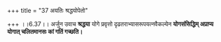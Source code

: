 +++
title = "37 अयतिः श्रद्धयोपेतो"

+++
।।6.37।। अर्जुन उवाच **श्रद्धया** योगे प्रवृत्तो
दृढतराभ्यासरूपयत्नवैकल्येन **योगसंसिद्धिम् अप्राप्य योगात् चलितमानसः कां
गतिं गच्छति।**

